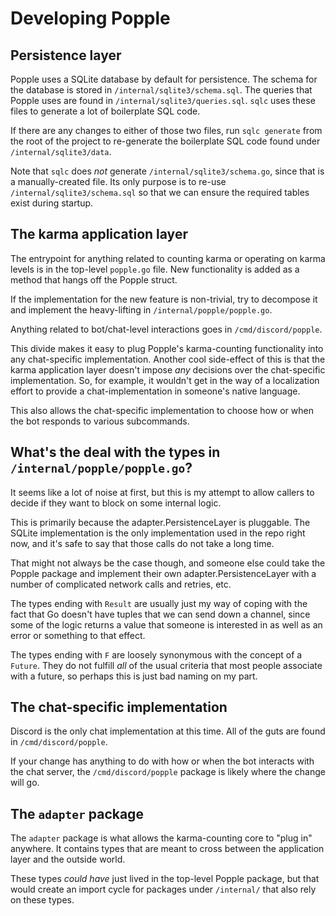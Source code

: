 # Developing Popple

## Persistence layer

Popple uses a SQLite database by default for persistence. The schema for
the database is stored in `/internal/sqlite3/schema.sql`. The queries
that Popple uses are found in `/internal/sqlite3/queries.sql`. `sqlc`
uses these files to generate a lot of boilerplate SQL code.

If there are any changes to either of those two files, run `sqlc
generate` from the root of the project to re-generate the boilerplate
SQL code found under `/internal/sqlite3/data`.

Note that `sqlc` does *not* generate `/internal/sqlite3/schema.go`,
since that is a manually-created file. Its only purpose is to re-use
`/internal/sqlite3/schema.sql` so that we can ensure the required tables
exist during startup.

## The karma application layer

The entrypoint for anything related to counting karma or operating on
karma levels is in the top-level `popple.go` file. New functionality is
added as a method that hangs off the Popple struct.

If the implementation for the new feature is non-trivial, try to
decompose it and implement the heavy-lifting in
`/internal/popple/popple.go`.

Anything related to bot/chat-level interactions goes in
`/cmd/discord/popple`.

This divide makes it easy to plug Popple's karma-counting functionality
into any chat-specific implementation. Another cool side-effect of this
is that the karma application layer doesn't impose *any* decisions over
the chat-specific implementation. So, for example, it wouldn't get in
the way of a localization effort to provide a chat-implementation in
someone's native language.

This also allows the chat-specific implementation to choose how or when
the bot responds to various subcommands.

## What's the deal with the types in `/internal/popple/popple.go`?

It seems like a lot of noise at first, but this is my attempt to allow
callers to decide if they want to block on some internal logic.

This is primarily because the adapter.PersistenceLayer is pluggable.
The SQLite implementation is the only implementation used in the
repo right now, and it's safe to say that those calls do not take a long
time.

That might not always be the case though, and someone else could
take the Popple package and implement their own adapter.PersistenceLayer
with a number of complicated network calls and retries, etc.

The types ending with `Result` are usually just my way of coping with
the fact that Go doesn't have tuples that we can send down a channel,
since some of the logic returns a value that someone is interested in
as well as an error or something to that effect.

The types ending with `F` are loosely synonymous with the concept of a
`Future`. They do not fulfill *all* of the usual criteria that most
people associate with a future, so perhaps this is just bad naming on
my part.

## The chat-specific implementation

Discord is the only chat implementation at this time. All of the guts
are found in `/cmd/discord/popple`.

If your change has anything to do with how or when the bot interacts
with the chat server, the `/cmd/discord/popple` package is likely where
the change will go.

## The `adapter` package

The `adapter` package is what allows the karma-counting core to "plug
in" anywhere. It contains types that are meant to cross between the
application layer and the outside world.

These types *could have* just lived in the top-level Popple package, but
that would create an import cycle for packages under `/internal/` that
also rely on these types.
